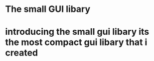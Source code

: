 # The small GUI libary

# introducing the small gui libary its the most compact gui libary that i created
